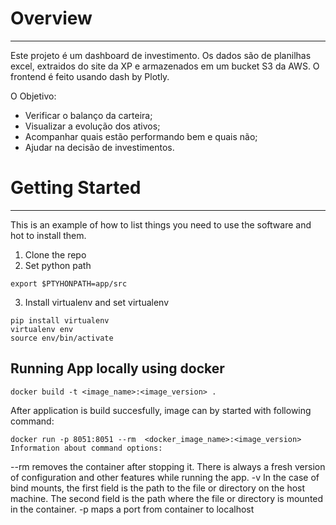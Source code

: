 # Overview
---

Este projeto é um dashboard de investimento. 
Os dados são de planilhas excel, extraidos do site da XP e armazenados em um bucket S3 da AWS. 
O frontend é feito usando dash by Plotly. 

O Objetivo: 
- Verificar o balanço da carteira; 
- Visualizar a evolução dos ativos;
- Acompanhar quais estão performando bem e quais não;
- Ajudar na decisão de investimentos.

# Getting Started
---

This is an example of how to list things you need to use the software and hot to install them.

1. Clone the repo
2. Set python path
``` 
export $PTYHONPATH=app/src 
```

3. Install virtualenv and set virtualenv
``` 
pip install virtualenv
virtualenv env
source env/bin/activate
```

## Running App locally using docker

``` 
docker build -t <image_name>:<image_version> .
``` 

After application is build succesfully, image can by started with following command:

``` 
docker run -p 8051:8051 --rm  <docker_image_name>:<image_version>
Information about command options:
``` 

--rm removes the container after stopping it. There is always a fresh version of configuration and other features while running the app.
-v In the case of bind mounts, the first field is the path to the file or directory on the host machine. The second field is the path where the file or directory is mounted in the container.
-p maps a port from container to localhost
